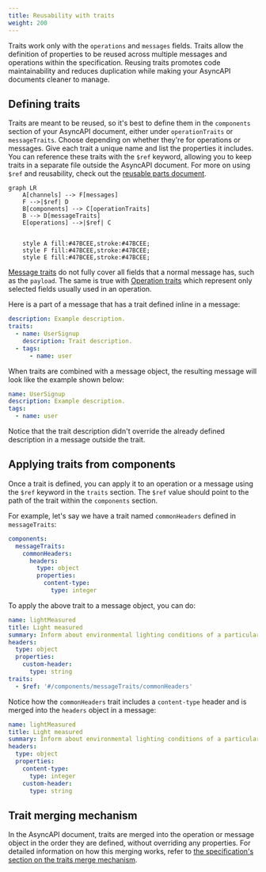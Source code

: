 ```yaml
---
title: Reusability with traits
weight: 200
---
```


Traits work only with the `operations` and `messages` fields. Traits allow the definition of properties to be reused across multiple messages and operations within the specification. Reusing traits promotes code maintainability and reduces duplication while making your AsyncAPI documents cleaner to manage.

## Defining traits

Traits are meant to be reused, so it's best to define them in the `components` section of your AsyncAPI document, either under `operationTraits` or `messageTraits`. Choose depending on whether they're for operations or messages. Give each trait a unique name and list the properties it includes. You can reference these traits with the `$ref` keyword, allowing you to keep traits in a separate file outside the AsyncAPI document. For more on using `$ref` and reusability, check out the [reusable parts document](/docs/concepts/asyncapi-document/reusable-parts).

```mermaid
graph LR
    A[channels] --> F[messages]
    F -->|$ref| D
    B[components] --> C[operationTraits]
    B --> D[messageTraits]
    E[operations] -->|$ref| C


    style A fill:#47BCEE,stroke:#47BCEE;
    style F fill:#47BCEE,stroke:#47BCEE;
    style E fill:#47BCEE,stroke:#47BCEE;
```

[Message traits](/docs/reference/specification/latest#messageTraitObject) do not fully cover all fields that a normal message has, such as the `payload`. The same is true with [Operation traits](/docs/reference/specification/latest#operationTraitObject) which represent only selected fields usually used in an operation.

Here is a part of a message that has a trait defined inline in a message:

```yaml
description: Example description.
traits:
  - name: UserSignup
    description: Trait description.
  - tags:
      - name: user
```

When traits are combined with a message object, the resulting message will look like the example shown below:

```yaml
name: UserSignup
description: Example description.
tags:
  - name: user
```

Notice that the trait description didn't override the already defined description in a message outside the trait. 

## Applying traits from components

Once a trait is defined, you can apply it to an operation or a message using the `$ref` keyword in the `traits` section. The `$ref` value should point to the path of the trait within the `components` section.

For example, let's say we have a trait named `commonHeaders` defined in `messageTraits`:

```yml
components:
  messageTraits:
    commonHeaders:
      headers:
        type: object
        properties:
          content-type:
            type: integer
```

To apply the above trait to a message object, you can do:

```yml
name: lightMeasured
title: Light measured
summary: Inform about environmental lighting conditions of a particular streetlight.
headers:
  type: object
  properties:
    custom-header:
      type: string
traits:
  - $ref: '#/components/messageTraits/commonHeaders'
```

Notice how the `commonHeaders` trait includes a `content-type` header and is merged into the `headers` object in a message:

```yaml
name: lightMeasured
title: Light measured
summary: Inform about environmental lighting conditions of a particular streetlight.
headers:
  type: object
  properties:
    content-type:
      type: integer
    custom-header:
      type: string
```

## Trait merging mechanism

In the AsyncAPI document, traits are merged into the operation or message object in the order they are defined, without overriding any properties. For detailed information on how this merging works, refer to [the specification's section on the traits merge mechanism](/docs/reference/specification/v3.0.0#traitsMergeMechanism).

